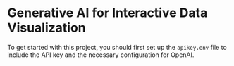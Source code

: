 # Generative AI for Interactive Data Visualization
To get started with this project, you should first set up the `apikey.env` file to include the API key and the necessary configuration for OpenAI.


